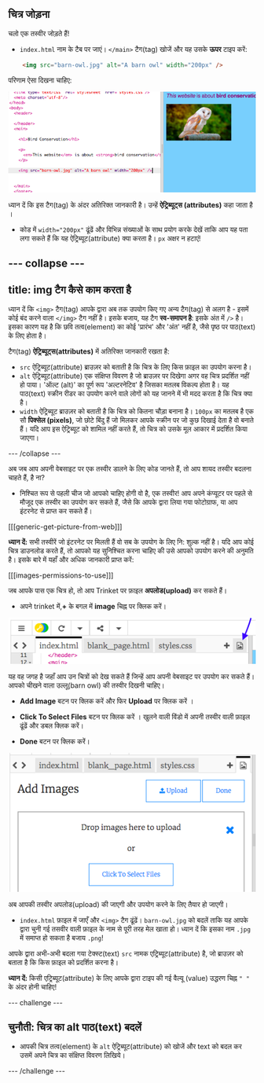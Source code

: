 ## चित्र जोड़ना

चलो एक तस्वीर जोड़ते हैं!

- `index.html` नाम के टैब पर जाएं। `</main>` टैग(tag) खोजें और यह उसके **ऊपर** टाइप करें:

```html
    <img src="barn-owl.jpg" alt="A barn owl" width="200px" />
```

परिणाम ऐसा दिखना चाहिए:

![Image code and picture of a bird](images/egImgCodeBird.png)

ध्यान दें कि इस टैग(tag) के अंदर अतिरिक्त जानकारी है। उन्हें **ऐट्रिब्यूट्स (attributes)** कहा जाता है ।

- कोड में `width="200px"` ढूंढें और विभिन्न संख्याओं के साथ प्रयोग करके देखें ताकि आप यह पता लगा सकते हैं कि यह ऐट्रिब्यूट(attribute) क्या करता है। `px` अक्षर न हटाएं!

--- collapse ---
---
title: img टैग कैसे काम करता है
---

ध्यान दें कि `<img>` टैग(tag) आपके द्वारा अब तक उपयोग किए गए अन्य टैग(tag) से अलग है - इसमें कोई बंद करने वाला `</img>` टैग नहीं है। इसके बजाय, यह टैग **स्व-समापन है**: इसके अंत में `/>` है। इसका कारण यह है कि छवि तत्व(element) का कोई 'प्रारंभ' और 'अंत' नहीं है, जैसे पृष्ठ पर पाठ(text) के लिए होता है।

टैग(tag) **ऐट्रिब्यूट्स(attributes)** में अतिरिक्त जानकारी रखता है:
- `src` ऐट्रिब्यूट(attribute) ब्राउज़र को बताती है कि चित्र के लिए किस फ़ाइल का उपयोग करना है।
- `alt` ऐट्रिब्यूट(attribute) एक संक्षिप्त विवरण है जो ब्राउज़र पर दिखेगा अगर वह चित्र प्रदर्शित नहीं हो पाया। 'ऑल्ट (alt)' का पूर्ण रूप 'अल्टरनेटिव' है जिसका मतलब विकल्प होता है। यह पाठ(text) स्क्रीन रीडर का उपयोग करने वाले लोगों को यह जानने में भी मदद करता है कि चित्र क्या है।
- `width` ऐट्रिब्यूट ब्राउज़र को बताती है कि चित्र को कितना चौड़ा बनाना है। `100px` का मतलब है एक सौ **पिक्सेल (pixels)**, जो छोटे बिंदु हैं जो मिलकर आपके स्क्रीन पर जो कुछ दिखाई देता है वो बनाते हैं। यदि आप इस ऐट्रिब्यूट को शामिल नहीं करते हैं, तो चित्र को उसके मूल आकार में प्रदर्शित किया जाएगा।

--- /collapse ---

अब जब आप अपनी वेबसाइट पर एक तस्वीर डालने के लिए कोड जानते हैं, तो आप शायद तस्वीर बदलना चाहते हैं, है ना?

- निश्चित रूप से पहली चीज जो आपको चाहिए होगी वो है, एक तस्वीर! आप अपने कंप्यूटर पर पहले से मौजूद एक तस्वीर का उपयोग कर सकते हैं, जैसे कि आपके द्वारा लिया गया फोटोग्राफ, या आप इंटरनेट से प्राप्त कर सकते हैं।

[[[generic-get-picture-from-web]]]

**ध्यान दें:** सभी तस्वीरें जो इंटरनेट पर मिलती हैं वो सब के उपयोग के लिए नि: शुल्क नहीं है। यदि आप कोई चित्र डाउनलोड करते हैं, तो आपको यह सुनिश्चित करना चाहिए की उसे आपको उपयोग करने की अनुमति है। इसके बारे में यहाँ और अधिक जानकारी प्राप्त करें:

[[[images-permissions-to-use]]]

जब आपके पास एक चित्र हो, तो आप Trinket पर फ़ाइल **अपलोड(upload)** कर सकते हैं।

- अपने trinket में,**+** के बगल में **image** चिह्न पर क्लिक करें।

![छवि आइकन](images/tktImageIconArrow.png)

यह वह जगह है जहाँ आप उन चित्रों को देख सकते हैं जिन्हें आप अपनी वेबसाइट पर उपयोग कर सकते हैं। आपको चीखने वाला उल्लू(barn owl) की तस्वीर दिखनी चाहिए।

- **Add Image** बटन पर क्लिक करें और फिर **Upload** पर क्लिक करें ।

- **Click To Select Files** बटन पर क्लिक करें । खुलने वाली विंडो में अपनी तस्वीर वाली फ़ाइल ढूंढें और डबल क्लिक करें।

- **Done** बटन पर क्लिक करें।

![छवि अपलोड क्षेत्र](images/tktUploadImages.png)

अब आपकी तस्वीर अपलोड(upload) की जाएगी और उपयोग करने के लिए तैयार हो जाएगी।

- `index.html` फ़ाइल में जाएँ और `<img>` टैग ढूंढें। `barn-owl.jpg` को बदलें ताकि यह आपके द्वारा चुनी गई तसवीर वाली फ़ाइल के नाम से पूरी तरह मेल खाता हो। ध्यान दें कि इसका नाम `.jpg` में समाप्त हो सकता है बजाय `.png`!

आपके द्वारा अभी-अभी बदला गया टेक्स्ट(text) `src` नामक एट्रिब्यूट(attribute) है, जो ब्राउज़र को बताता है कि किस फ़ाइल को प्रदर्शित करना है।

**ध्यान दें:** किसी एट्रिब्यूट(attribute) के लिए आपके द्वारा टाइप की गई वैल्यू (value) उद्धरण चिह्न `" "` के अंदर होनी चाहिए!

--- challenge ---

## चुनौती: चित्र का alt पाठ(text) बदलें

- आपकी चित्र तत्व(element) के `alt` ऐट्रिब्यूट(attribute) को खोजें और text को बदल कर उसमें अपने चित्र का संक्षिप्त विवरण लिखिये।

--- /challenge ---




